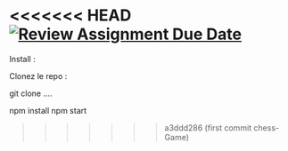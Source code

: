 <<<<<<< HEAD
[![Review Assignment Due Date](https://classroom.github.com/assets/deadline-readme-button-22041afd0340ce965d47ae6ef1cefeee28c7c493a6346c4f15d667ab976d596c.svg)](https://classroom.github.com/a/tcwhlYLU)
=======

Install : 

Clonez le repo : 

git clone ....


npm install
npm start
>>>>>>> a3ddd286 (first commit chess-Game)
